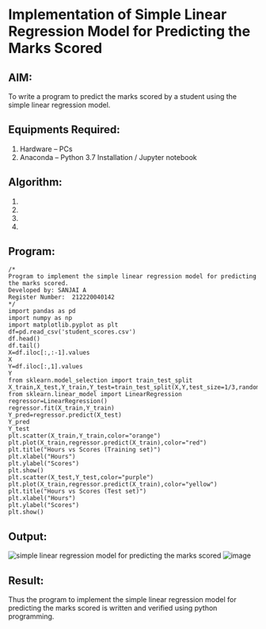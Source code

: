 # Implementation of Simple Linear Regression Model for Predicting the Marks Scored

## AIM:
To write a program to predict the marks scored by a student using the simple linear regression model.

## Equipments Required:
1. Hardware – PCs
2. Anaconda – Python 3.7 Installation / Jupyter notebook

## Algorithm:
1. 
2. 
3. 
4. 

## Program:
```
/*
Program to implement the simple linear regression model for predicting the marks scored.
Developed by: SANJAI A
Register Number:  212220040142
*/
import pandas as pd
import numpy as np
import matplotlib.pyplot as plt
df=pd.read_csv('student_scores.csv')
df.head()
df.tail()
X=df.iloc[:,:-1].values
X
Y=df.iloc[:,1].values
Y
from sklearn.model_selection import train_test_split
X_train,X_test,Y_train,Y_test=train_test_split(X,Y,test_size=1/3,random_state=0)
from sklearn.linear_model import LinearRegression
regressor=LinearRegression()
regressor.fit(X_train,Y_train)
Y_pred=regressor.predict(X_test)
Y_pred
Y_test
plt.scatter(X_train,Y_train,color="orange")
plt.plot(X_train,regressor.predict(X_train),color="red")
plt.title("Hours vs Scores (Training set)")
plt.xlabel("Hours")
plt.ylabel("Scores")
plt.show()
plt.scatter(X_test,Y_test,color="purple")
plt.plot(X_train,regressor.predict(X_train),color="yellow")
plt.title("Hours vs Scores (Test set)")
plt.xlabel("Hours")
plt.ylabel("Scores")
plt.show()
```
## Output:
![simple linear regression model for predicting the marks scored](https://user-images.githubusercontent.com/95969295/196490458-6be73b1d-d607-498c-8fcb-368ce1b02c67.png)
![image](https://user-images.githubusercontent.com/95969295/196493624-19a2a8de-cb33-4c49-9227-6abe3938cfe2.png)





## Result:
Thus the program to implement the simple linear regression model for predicting the marks scored is written and verified using python programming.
